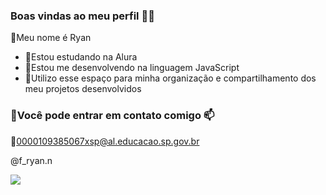 ### Boas vindas ao meu perfil 🐹🐹
🐑Meu nome é Ryan 

- 🐑Estou estudando na Alura
- 🐑Estou me desenvolvendo na linguagem JavaScript
- 🐑Utilizo esse espaço para minha organização e compartilhamento dos meu projetos desenvolvidos

### 🐑Você pode entrar em contato comigo 📫

🐑0000109385067xsp@al.educacao.sp.gov.br

@f_ryan.n

![](https://pa1.aminoapps.com/6755/68ef97a95386f80cac88407b1ed97ba20321bcfe_00.gif)


